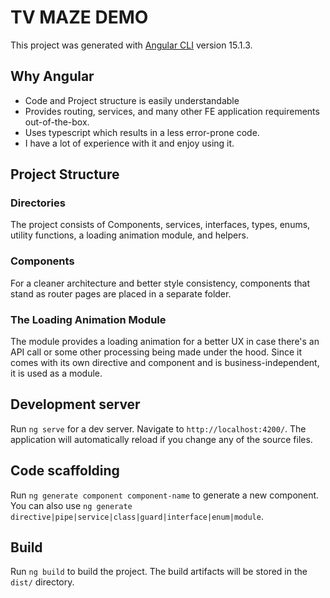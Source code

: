 # TV MAZE DEMO

This project was generated with [Angular CLI](https://github.com/angular/angular-cli) version 15.1.3.

## Why Angular
* Code and Project structure is easily understandable
* Provides routing, services, and many other FE application requirements out-of-the-box. 
* Uses typescript which results in a less error-prone code. 
* I have a lot of experience with it and enjoy using it.

## Project Structure
### Directories
The project consists of Components, services, interfaces, types, enums, utility functions, a loading animation module, and helpers.

### Components
For a cleaner architecture and better style consistency, components that stand as router pages are placed in a separate folder.

### The Loading Animation Module
The module provides a loading animation for a better UX in case there's an API call or some other processing being made under the hood.
Since it comes with its own directive and component and is business-independent, it is used as a module.



## Development server

Run `ng serve` for a dev server. Navigate to `http://localhost:4200/`. The application will automatically reload if you change any of the source files.

## Code scaffolding

Run `ng generate component component-name` to generate a new component. You can also use `ng generate directive|pipe|service|class|guard|interface|enum|module`.

## Build

Run `ng build` to build the project. The build artifacts will be stored in the `dist/` directory.
